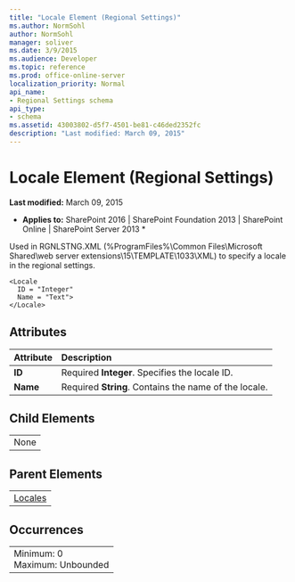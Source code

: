 ```yaml
---
title: "Locale Element (Regional Settings)"
ms.author: NormSohl
author: NormSohl
manager: soliver
ms.date: 3/9/2015
ms.audience: Developer
ms.topic: reference
ms.prod: office-online-server
localization_priority: Normal
api_name:
- Regional Settings schema
api_type:
- schema
ms.assetid: 43003802-d5f7-4501-be81-c46ded2352fc
description: "Last modified: March 09, 2015"
---
```


# Locale Element (Regional Settings)

 **Last modified:** March 09, 2015 
  
 * **Applies to:** SharePoint 2016 | SharePoint Foundation 2013 | SharePoint Online | SharePoint Server 2013 * 
  
Used in RGNLSTNG.XML (%ProgramFiles%\Common Files\Microsoft Shared\web server extensions\15\TEMPLATE\1033\XML) to specify a locale in the regional settings. 
  
```
<Locale
  ID = "Integer"
  Name = "Text">
</Locale>
```

## Attributes

|**Attribute**|**Description**|
|:-----|:-----|
|**ID** <br/> |Required **Integer**. Specifies the locale ID.  <br/> |
|**Name** <br/> |Required **String**. Contains the name of the locale.  <br/> |
   
## Child Elements

||
|:-----|
|None |
   
## Parent Elements

||
|:-----|
|[Locales](locales-element-regional-settings.md)|
   
## Occurrences

||
|:-----|
|Minimum: 0  <br/> Maximum: Unbounded  <br/> |
   

